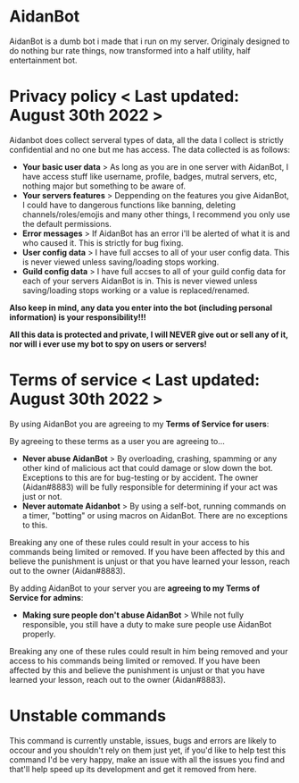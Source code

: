 # AidanBot
AidanBot is a dumb bot i made that i run on my server. Originaly designed to do nothing bur rate things, now transformed into a half utility, half entertainment bot.

# Privacy policy < Last updated: August 30th 2022 >
Aidanbot does collect serveral types of data, all the data I collect is strictly confidential and no one but me has access.
The data collected is as follows:
- **Your basic user data** > As long as you are in one server with AidanBot, I have access stuff like username, profile, badges, mutral servers, etc, nothing major but something to be aware of.
- **Your servers features** > Deppending on the features you give AidanBot, I could have to dangerous functions like banning, deleting channels/roles/emojis and many other things, I recommend you only use the default permissions.
- **Error messages** > If AidanBot has an error i'll be alerted of what it is and who caused it. This is strictly for bug fixing.
- **User config data** > I have full accses to all of your user config data. This is never viewed unless saving/loading stops working.
- **Guild config data** > I have full accses to all of your guild config data for each of your servers AidanBot is in. This is never viewed unless saving/loading stops working or a value is replaced/renamed.

**Also keep in mind, any data you enter into the bot (including personal information) is your responsibility!!!**

**All this data is protected and private, I will NEVER give out or sell any of it, nor will i ever use my bot to spy on users or servers!**

# Terms of service < Last updated: August 30th 2022 >
By using AidanBot you are agreeing to my **Terms of Service for users**:

By agreeing to these terms as a user you are agreeing to...

- **Never abuse AidanBot** > By overloading, crashing, spamming or any other kind of malicious act that could damage or slow down the bot. Exceptions to this are for bug-testing or by accident. The owner (Aidan#8883) will be fully responsible for determining if your act was just or not.
- **Never automate Aidanbot** > By using a self-bot, running commands on a timer, "botting" or using macros on AidanBot. There are no exceptions to this.

Breaking any one of these rules could result in your access to his commands being limited or removed. If you have been affected by this and believe the punishment is unjust or that you have learned your lesson, reach out to the owner (Aidan#8883).

By adding AidanBot to your server you are **agreeing to my Terms of Service for admins**:

- **Making sure people don't abuse AidanBot** > While not fully responsible, you still have a duty to make sure people use AidanBot properly.

Breaking any one of these rules could result in him being removed and your access to his commands being limited or removed. If you have been affected by this and believe the punishment is unjust or that you have learned your lesson, reach out to the owner (Aidan#8883).

# Unstable commands
This command is currently unstable, issues, bugs and errors are likely to occour and you shouldn't rely on them just yet, if you'd like to help test this command I'd be very happy, make an issue with all the issues you find and that'll help speed up its development and get it removed from here.
